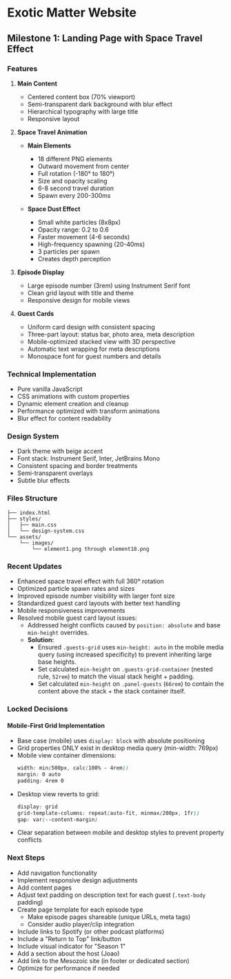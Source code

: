 # Exotic Matter Website

## Milestone 1: Landing Page with Space Travel Effect

### Features
1. **Main Content**
   - Centered content box (70% viewport)
   - Semi-transparent dark background with blur effect
   - Hierarchical typography with large title
   - Responsive layout

2. **Space Travel Animation**
   - **Main Elements**
     - 18 different PNG elements
     - Outward movement from center
     - Full rotation (-180° to 180°)
     - Size and opacity scaling
     - 6-8 second travel duration
     - Spawn every 200-300ms

   - **Space Dust Effect**
     - Small white particles (8x8px)
     - Opacity range: 0.2 to 0.6
     - Faster movement (4-6 seconds)
     - High-frequency spawning (20-40ms)
     - 3 particles per spawn
     - Creates depth perception

3. **Episode Display**
   - Large episode number (3rem) using Instrument Serif font
   - Clean grid layout with title and theme
   - Responsive design for mobile views

4. **Guest Cards**
   - Uniform card design with consistent spacing
   - Three-part layout: status bar, photo area, meta description
   - Mobile-optimized stacked view with 3D perspective
   - Automatic text wrapping for meta descriptions
   - Monospace font for guest numbers and details

### Technical Implementation
- Pure vanilla JavaScript
- CSS animations with custom properties
- Dynamic element creation and cleanup
- Performance optimized with transform animations
- Blur effect for content readability

### Design System
- Dark theme with beige accent
- Font stack: Instrument Serif, Inter, JetBrains Mono
- Consistent spacing and border treatments
- Semi-transparent overlays
- Subtle blur effects

### Files Structure
```
├── index.html
├── styles/
│   ├── main.css
│   └── design-system.css
└── assets/
    └── images/
        └── element1.png through element18.png
```

### Recent Updates
- Enhanced space travel effect with full 360° rotation
- Optimized particle spawn rates and sizes
- Improved episode number visibility with larger font size
- Standardized guest card layouts with better text handling
- Mobile responsiveness improvements
- Resolved mobile guest card layout issues:
    - Addressed height conflicts caused by `position: absolute` and base `min-height` overrides.
    - **Solution:**
        - Ensured `.guests-grid` uses `min-height: auto` in the mobile media query (using increased specificity) to prevent inheriting large base heights.
        - Set calculated `min-height` on `.guests-grid-container` (nested rule, `52rem`) to match the visual stack height + padding.
        - Set calculated `min-height` on `.panel-guests` (`66rem`) to contain the content above the stack + the stack container itself.

### Locked Decisions

#### Mobile-First Grid Implementation
- Base case (mobile) uses `display: block` with absolute positioning
- Grid properties ONLY exist in desktop media query (min-width: 769px)
- Mobile view container dimensions:
  ```css
  width: min(500px, calc(100% - 4rem))
  margin: 0 auto
  padding: 4rem 0
  ```
- Desktop view reverts to grid:
  ```css
  display: grid
  grid-template-columns: repeat(auto-fit, minmax(200px, 1fr))
  gap: var(--content-margin)
  ```
- Clear separation between mobile and desktop styles to prevent property conflicts

### Next Steps
- Add navigation functionality
- Implement responsive design adjustments
- Add content pages
- Adjust text padding on description text for each guest (`.text-body` padding)
- Create page template for each episode type
    - Make episode pages shareable (unique URLs, meta tags)
    - Consider audio player/clip integration
- Include links to Spotify (or other podcast platforms)
- Include a "Return to Top" link/button
- Include visual indicator for "Season 1"
- Add a section about the host (Joao)
- Add link to the Mesozoic site (in footer or dedicated section)
- Optimize for performance if needed 